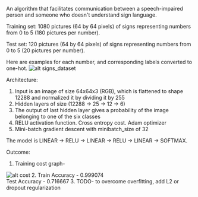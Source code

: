 An algorithm that facilitates communication between a speech-impaired person and someone who doesn't understand sign language.

Training set: 1080 pictures (64 by 64 pixels) of signs representing numbers from 0 to 5 (180 pictures per number).

Test set: 120 pictures (64 by 64 pixels) of signs representing numbers from 0 to 5 (20 pictures per number).

Here are examples for each number, and corresponding labels converted to one-hot. 
![alt signs_dataset](https://raw.githubusercontent.com/tejaslodaya/tensorflow-signs-nn/master/signs_dataset.png)

Architecture:
1. Input is an image of size 64x64x3 (RGB), which is flattened to shape 12288 and normalized it by dividing it by 255
2. Hidden layers of size (12288 -> 25 -> 12 -> 6)
3. The output of last hidden layer gives a probability of the image belonging to one of the six classes
4. RELU activation function. Cross entropy cost. Adam optimizer
5. Mini-batch gradient descent with minibatch_size of 32

The model is LINEAR -> RELU -> LINEAR -> RELU -> LINEAR -> SOFTMAX.

Outcome:

1.  Training cost graph-

![alt cost](https://raw.githubusercontent.com/tejaslodaya/tensorflow-signs-nn/master/cost.png)
2.  Train Accuracy - 0.999074 <br>
    Test Accuracy - 0.716667
3.  TODO- to overcome overfitting, add L2 or dropout regularization    